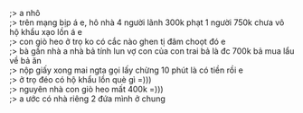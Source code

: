 ;> a nhô<br>
;> trên mạng bịp á e, hô nhà 4 người lãnh 300k phạt 1 người 750k chưa vô hộ khẩu xạo lồn á e<br>
;> con giò heo ở trọ ko có cắc nào ghen tị đâm choọt đó e<br>
;> bà gần nhà a nhà bả tính lun vợ con của con trai bả là đc 700k bả mua lẩu về bả ăn<br>
;> nộp giấy xong mai ngta gọi lấy chừng 10 phút là có tiền rồi e<br>
;> ở trọ đéo có hộ khẩu lồn què gì =)))<br>
;> nguyên nhà con giò heo mất 400k =)))<br>
;> a ước có nhà riêng 2 đứa mình ở chung
